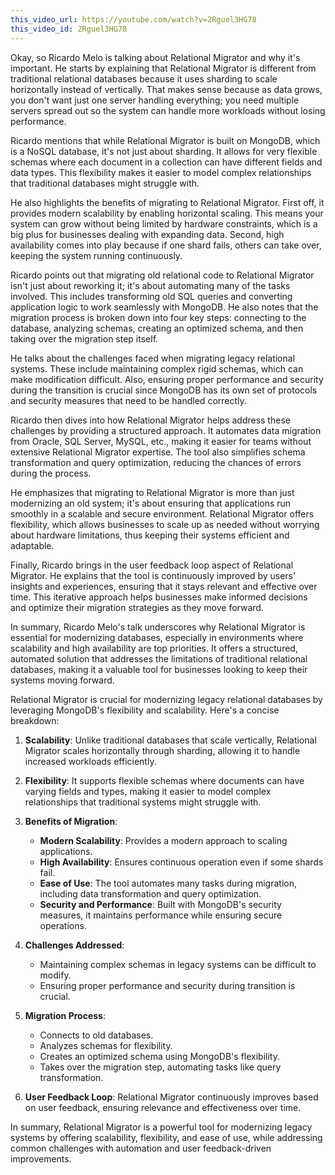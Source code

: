 ```yaml
---
this_video_url: https://youtube.com/watch?v=2Rguel3HG78
this_video_id: 2Rguel3HG78
---
```

<think>
Okay, so Ricardo Melo is talking about Relational Migrator and why it's important. He starts by explaining that Relational Migrator is different from traditional relational databases because it uses sharding to scale horizontally instead of vertically. That makes sense because as data grows, you don't want just one server handling everything; you need multiple servers spread out so the system can handle more workloads without losing performance.

Ricardo mentions that while Relational Migrator is built on MongoDB, which is a NoSQL database, it's not just about sharding. It allows for very flexible schemas where each document in a collection can have different fields and data types. This flexibility makes it easier to model complex relationships that traditional databases might struggle with.

He also highlights the benefits of migrating to Relational Migrator. First off, it provides modern scalability by enabling horizontal scaling. This means your system can grow without being limited by hardware constraints, which is a big plus for businesses dealing with expanding data. Second, high availability comes into play because if one shard fails, others can take over, keeping the system running continuously.

Ricardo points out that migrating old relational code to Relational Migrator isn't just about reworking it; it's about automating many of the tasks involved. This includes transforming old SQL queries and converting application logic to work seamlessly with MongoDB. He also notes that the migration process is broken down into four key steps: connecting to the database, analyzing schemas, creating an optimized schema, and then taking over the migration step itself.

He talks about the challenges faced when migrating legacy relational systems. These include maintaining complex rigid schemas, which can make modification difficult. Also, ensuring proper performance and security during the transition is crucial since MongoDB has its own set of protocols and security measures that need to be handled correctly.

Ricardo then dives into how Relational Migrator helps address these challenges by providing a structured approach. It automates data migration from Oracle, SQL Server, MySQL, etc., making it easier for teams without extensive Relational Migrator expertise. The tool also simplifies schema transformation and query optimization, reducing the chances of errors during the process.

He emphasizes that migrating to Relational Migrator is more than just modernizing an old system; it's about ensuring that applications run smoothly in a scalable and secure environment. Relational Migrator offers flexibility, which allows businesses to scale up as needed without worrying about hardware limitations, thus keeping their systems efficient and adaptable.

Finally, Ricardo brings in the user feedback loop aspect of Relational Migrator. He explains that the tool is continuously improved by users' insights and experiences, ensuring that it stays relevant and effective over time. This iterative approach helps businesses make informed decisions and optimize their migration strategies as they move forward.

In summary, Ricardo Melo's talk underscores why Relational Migrator is essential for modernizing databases, especially in environments where scalability and high availability are top priorities. It offers a structured, automated solution that addresses the limitations of traditional relational databases, making it a valuable tool for businesses looking to keep their systems moving forward.
</think>

Relational Migrator is crucial for modernizing legacy relational databases by leveraging MongoDB's flexibility and scalability. Here's a concise breakdown:

1. **Scalability**: Unlike traditional databases that scale vertically, Relational Migrator scales horizontally through sharding, allowing it to handle increased workloads efficiently.

2. **Flexibility**: It supports flexible schemas where documents can have varying fields and types, making it easier to model complex relationships that traditional systems might struggle with.

3. **Benefits of Migration**:
   - **Modern Scalability**: Provides a modern approach to scaling applications.
   - **High Availability**: Ensures continuous operation even if some shards fail.
   - **Ease of Use**: The tool automates many tasks during migration, including data transformation and query optimization.
   - **Security and Performance**: Built with MongoDB's security measures, it maintains performance while ensuring secure operations.

4. **Challenges Addressed**:
   - Maintaining complex schemas in legacy systems can be difficult to modify.
   - Ensuring proper performance and security during transition is crucial.

5. **Migration Process**:
   - Connects to old databases.
   - Analyzes schemas for flexibility.
   - Creates an optimized schema using MongoDB's flexibility.
   - Takes over the migration step, automating tasks like query transformation.

6. **User Feedback Loop**: Relational Migrator continuously improves based on user feedback, ensuring relevance and effectiveness over time.

In summary, Relational Migrator is a powerful tool for modernizing legacy systems by offering scalability, flexibility, and ease of use, while addressing common challenges with automation and user feedback-driven improvements.
